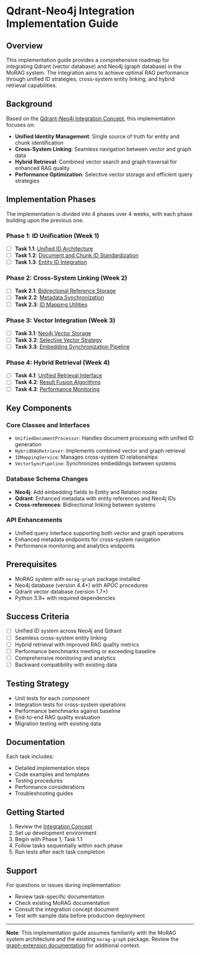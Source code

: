 # Qdrant-Neo4j Integration Implementation Guide

## Overview

This implementation guide provides a comprehensive roadmap for integrating Qdrant (vector database) and Neo4j (graph database) in the MoRAG system. The integration aims to achieve optimal RAG performance through unified ID strategies, cross-system entity linking, and hybrid retrieval capabilities.

## Background

Based on the [Qdrant-Neo4j Integration Concept](../graph-extension/QDRANT_NEO_INTEGRATION.md), this implementation focuses on:

- **Unified Identity Management**: Single source of truth for entity and chunk identification
- **Cross-System Linking**: Seamless navigation between vector and graph data
- **Hybrid Retrieval**: Combined vector search and graph traversal for enhanced RAG quality
- **Performance Optimization**: Selective vector storage and efficient query strategies

## Implementation Phases

The implementation is divided into 4 phases over 4 weeks, with each phase building upon the previous one.

### Phase 1: ID Unification (Week 1)
- [ ] **Task 1.1**: [Unified ID Architecture](./task-1.1-unified-id-architecture.md)
- [ ] **Task 1.2**: [Document and Chunk ID Standardization](./task-1.2-document-chunk-id-standardization.md)
- [ ] **Task 1.3**: [Entity ID Integration](./task-1.3-entity-id-integration.md)

### Phase 2: Cross-System Linking (Week 2)
- [ ] **Task 2.1**: [Bidirectional Reference Storage](./task-2.1-bidirectional-reference-storage.md)
- [ ] **Task 2.2**: [Metadata Synchronization](./task-2.2-metadata-synchronization.md)
- [ ] **Task 2.3**: [ID Mapping Utilities](./task-2.3-id-mapping-utilities.md)

### Phase 3: Vector Integration (Week 3)
- [ ] **Task 3.1**: [Neo4j Vector Storage](./task-3.1-neo4j-vector-storage.md)
- [ ] **Task 3.2**: [Selective Vector Strategy](./task-3.2-selective-vector-strategy.md)
- [ ] **Task 3.3**: [Embedding Synchronization Pipeline](./task-3.3-embedding-synchronization-pipeline.md)

### Phase 4: Hybrid Retrieval (Week 4)
- [ ] **Task 4.1**: [Unified Retrieval Interface](./task-4.1-unified-retrieval-interface.md)
- [ ] **Task 4.2**: [Result Fusion Algorithms](./task-4.2-result-fusion-algorithms.md)
- [ ] **Task 4.3**: [Performance Monitoring](./task-4.3-performance-monitoring.md)

## Key Components

### Core Classes and Interfaces

- `UnifiedDocumentProcessor`: Handles document processing with unified ID generation
- `HybridRAGRetriever`: Implements combined vector and graph retrieval
- `IDMappingService`: Manages cross-system ID relationships
- `VectorSyncPipeline`: Synchronizes embeddings between systems

### Database Schema Changes

- **Neo4j**: Add embedding fields to Entity and Relation nodes
- **Qdrant**: Enhanced metadata with entity references and Neo4j IDs
- **Cross-references**: Bidirectional linking between systems

### API Enhancements

- Unified query interface supporting both vector and graph operations
- Enhanced metadata endpoints for cross-system navigation
- Performance monitoring and analytics endpoints

## Prerequisites

- MoRAG system with `morag-graph` package installed
- Neo4j database (version 4.4+) with APOC procedures
- Qdrant vector database (version 1.7+)
- Python 3.9+ with required dependencies

## Success Criteria

- [ ] Unified ID system across Neo4j and Qdrant
- [ ] Seamless cross-system entity linking
- [ ] Hybrid retrieval with improved RAG quality metrics
- [ ] Performance benchmarks meeting or exceeding baseline
- [ ] Comprehensive monitoring and analytics
- [ ] Backward compatibility with existing data

## Testing Strategy

- Unit tests for each component
- Integration tests for cross-system operations
- Performance benchmarks against baseline
- End-to-end RAG quality evaluation
- Migration testing with existing data

## Documentation

Each task includes:
- Detailed implementation steps
- Code examples and templates
- Testing procedures
- Performance considerations
- Troubleshooting guides

## Getting Started

1. Review the [Integration Concept](../graph-extension/QDRANT_NEO_INTEGRATION.md)
2. Set up development environment
3. Begin with Phase 1, Task 1.1
4. Follow tasks sequentially within each phase
5. Run tests after each task completion

## Support

For questions or issues during implementation:
- Review task-specific documentation
- Check existing MoRAG documentation
- Consult the integration concept document
- Test with sample data before production deployment

---

**Note**: This implementation guide assumes familiarity with the MoRAG system architecture and the existing `morag-graph` package. Review the [graph-extension documentation](../graph-extension/README.md) for additional context.